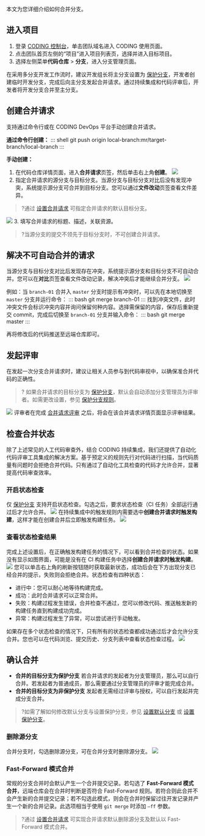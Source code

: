 本文为您详细介绍如何合并分支。

 

## 进入项目

1. 登录 [CODING 控制台](https://console.cloud.tencent.com/coding)，单击团队域名进入 CODING 使用页面。
2. 点击团队首页左侧的“项目”进入项目列表页，选择并进入目标项目。
3. 选择左侧菜单**代码仓库** > **分支**，进入分支管理页面。

在采用多分支开发工作流时，建议开发组长将主分支设置为 [保护分支](https://cloud.tencent.com/document/product/1112/64634)，开发者创建临时开发分支，完成后向主分支发起合并请求。通过持续集成和代码评审后，开发者将开发分支合并至主分支。

## 创建合并请求[](id:create-merge-request)

支持通过命令行或在 CODING DevOps 平台手动创建合并请求。

**通过命令行创建：**
<dx-codeblock>
:::  shell
git push origin local-branch:mr/target-branch/local-branch
:::
</dx-codeblock>

**手动创建：**

1.  在代码仓库详情页面，进入**合并请求**页签，然后单击右上角**创建**。
![](https://qcloudimg.tencent-cloud.cn/raw/20b1f82c4c5459c1c033cad0d0716955.png)
2.  指定合并请求的源分支与目标分支。当源分支与目标分支对比后没有发现冲突，系统提示源分支可合并到目标分支。您可以通过**文件改动**页签查看文件差异。
>?通过 [设置合并请求](https://cloud.tencent.com/document/product/1112/64259) 可指定合并请求的默认目标分支。
>
![](https://qcloudimg.tencent-cloud.cn/raw/06e213ca9a2db432c8ce8d10307e0a06.png)
3.  填写合并请求的标题、描述，关联资源。
>?当源分支的提交不领先于目标分支时，不可创建合并请求。

## 解决不可自动合并的请求[](id:merge-status)

当源分支与目标分支对比后发现存在冲突，系统提示源分支和目标分支不可自动合并。您可以在**对比**页签查看文件改动记录，解决冲突后才能继续合并分支。
![](https://qcloudimg.tencent-cloud.cn/raw/61b6dad6ed99c68758c93e1cb9f53fc0.png)

例如：当 `branch-01` 合并入 `master` 分支时提示有冲突时，可以先在本地切换至 `master` 分支并运行命令：
<dx-codeblock>
:::  bash
git merge branch-01
:::
</dx-codeblock>
找到冲突文件，此时冲突文件会标识冲突内容并询问保留何种内容。选择需保留的内容，保存后重新提交 commit，完成后切换至 `branch-01` 分支并输入命令：
<dx-codeblock>
:::  bash
git merge master
:::
</dx-codeblock>

再将修改后的代码推送至远端仓库即可。

## 发起评审[](id:code-review)

在发起一次分支合并请求时，建议让相关人员参与到代码审视中，以确保准合并代码的正确性。

>? 如果合并请求的目标分支为 [保护分支](https://cloud.tencent.com/document/product/1112/64634)，默认会自动添加分支管理员为评审者。如需更改设置，参见 [保护分支规则](https://cloud.tencent.com/document/product/1112/64634#protected-branch)。
>
![](https://qcloudimg.tencent-cloud.cn/raw/8f1f4de5448ce0406dd2e1f78e3081cf.png)
评审者在完成 [合并请求评审](https://cloud.tencent.com/document/product/1112/64261) 之后，将会在该合并请求详情页面显示评审结果。


## 检查合并状态[](id:status-check)

除了上述常见的人工代码审查外，结合 CODING 持续集成，我们还提供了自动化代码评审工具集成的解决方案。基于预定义的规则先行对代码进行扫描，当代码质量有问题时会拒绝合并代码。只有通过了自动化工具检查的代码才允许合并，显著提高代码审查效率。

### 开启状态检查[](id:enable-status-check)

仅 [保护分支](https://cloud.tencent.com/document/product/1112/64634) 支持开启状态检查。勾选之后，要求状态检查（CI 任务）全部运行通过后才允许合并。
![](https://qcloudimg.tencent-cloud.cn/raw/b9c0d25e7b238ab2ef5c9a99577f1cbb.png)
在持续集成中的触发规则内需要选中**创建合并请求时触发构建**，这样才能在创建合并后立即触发构建任务。
![](https://qcloudimg.tencent-cloud.cn/raw/5a8ebed8507228ae951becb6cc9a6ea5.png)

### 查看状态检查结果[](id:view-status-check-result)

完成上述设置后，在正确触发构建任务的情况下，可以看到合并检查的状态。如果没有显示如图界面，可能是没有在 CI 构建任务中选择**创建合并请求时触发构建**。
![](https://qcloudimg.tencent-cloud.cn/raw/1b1d4376b03158b73eb045fa3fb94c19.png)
您可以单击右上角的刷新按钮随时获取最新状态，成功后会在下方出现分支已经合并的提示，失败则会拒绝合并。状态检查有四种状态：

-   进行中：您可以耐心地等待构建完成。
-   成功：此时合并请求可以正常合并。
-   失败：构建过程发生错误，合并检查不通过，您可以修改代码、推送触发新的构建任务直到构建成功完成。
-   异常：构建过程发生了异常，可以尝试进行手动触发。

如果存在多个状态检查的情况下，只有所有的状态检查都成功通过后才会允许分支合并。您也可以在代码浏览、提交历史、分支列表中查看状态检查过程。
![](https://qcloudimg.tencent-cloud.cn/raw/6a0bce2debcf5632dd684ff4ca105239.png)

## 确认合并[](id:confirm)

-   **合并的目标分支为保护分支**
若合并请求的发起者为分支管理员，那么可以自行合并。若发起者为普通成员，那么需要通过分支管理员的评审才能完成合并。
-   **合并的目标分支为非保护分支**
发起者无需经过评审与授权，可以自行发起并完成分支合并。

>?如需了解如何修改默认分支与设置保护分支，参见 [设置默认分支](https://cloud.tencent.com/document/product/1112/64255) 或 [设置保护分支](https://cloud.tencent.com/document/product/1112/64634)。

### 删除源分支[](id:delete-source-branch)

合并分支时，勾选删除源分支，可在合并分支时删除源分支。
![](https://qcloudimg.tencent-cloud.cn/raw/bfcfd1eee91d2dc6fe9004991ded7054.png)

### Fast-Forward 模式合并[](id:fast-forward)

常规的分支合并时会默认产生一个合并提交记录。若勾选了 **Fast-Forward 模式合并**，远端仓库会在合并时判断是否符合 Fast-Forward 规则。若符合则此合并不会产生新的合并提交记录；若不勾选此模式，则会在合并时保留过往开发记录并产生一个新的合并记录。此选项相当于使用 `git merge` 时添加 `–ff` 参数。


>?通过 [设置合并请求](https://cloud.tencent.com/document/product/1112/64259) 可实现合并请求默认删除源分支及默认以 Fast-Forward 模式合并。
